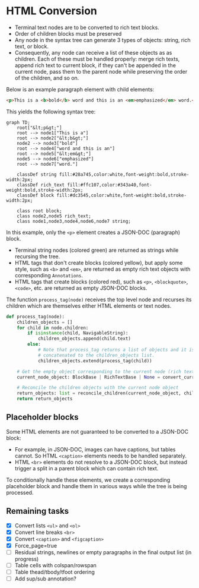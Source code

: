 # HTML Conversion

- Terminal text nodes are to be converted to rich text blocks.
- Order of children blocks must be preserved
- Any node in the syntax tree can generate 3 types of objects: string, rich text, or block.
- Consequently, any node can receive a list of these objects as as children. Each of these must be handled properly: merge rich texts, append rich text to current block, if they can't be appended in the current node, pass them to the parent node while preserving the order of the children, and so on.

Below is an example paragraph element with child elements:

```html
<p>This is a <b>bold</b> word and this is an <em>emphasized</em> word.</p>
```

This yields the following syntax tree:

```mermaid
graph TD;
    root["&lt;p&gt;"]
    root --> node1["This is a"]
    root --> node2["&lt;b&gt;"]
    node2 --> node3["bold"]
    root --> node4["word and this is an"]
    root --> node5["&lt;em&gt;"]
    node5 --> node6["emphasized"]
    root --> node7["word."]

    classDef string fill:#28a745,color:white,font-weight:bold,stroke-width:2px;
    classDef rich_text fill:#ffc107,color:#343a40,font-weight:bold,stroke-width:2px;
    classDef block fill:#dc3545,color:white,font-weight:bold,stroke-width:2px;

    class root block;
    class node2,node5 rich_text;
    class node1,node3,node4,node6,node7 string;
```

In this example, only the `<p>` element creates a JSON-DOC (paragraph) block.

- Terminal string nodes (colored green) are returned as strings while recursing the tree.
- HTML tags that don't create blocks (colored yellow), but apply some style, such as `<b>` and `<em>`, are returned as empty rich text objects with corresponding `Annotations`.
- HTML tags that create blocks (colored red), such as `<p>`, `<blockquote>`, `<code>`, etc. are returned as empty JSON-DOC blocks.

The function `process_tag(node)` receives the top level node and recurses its children which are themselves either HTML elements or text nodes.

```python
def process_tag(node):
    children_objects = []
    for child in node.children:
        if isinstance(child, NavigableString):
            children_objects.append(child.text)
        else:
            # Note that process_tag returns a list of objects and it is
            # concatenated to the children_objects list.
            children_objects.extend(process_tag(child))

    # Get the empty object corresponding to the current node (rich text, block or None)
    current_node_object: BlockBase | RichTextBase | None = convert_current_node(node)

    # Reconcile the children objects with the current node object
    return_objects: list = reconcile_children(current_node_object, children_objects)
    return return_objects
```

## Placeholder blocks

Some HTML elements are not guaranteed to be converted to a JSON-DOC block:

- For example, in JSON-DOC, images can have captions, but tables cannot. So HTML `<caption>` elements needs to be handled separately.
- HTML `<br>` elements do not resolve to a JSON-DOC block, but instead trigger a split in a parent block which can contain rich text.

To conditionally handle these elements, we create a corresponding placeholder block and handle them in various ways while the tree is being processed.

## Remaining tasks

- [x] Convert lists `<ul>` and `<ol>`
- [x] Convert line breaks `<br>`
- [x] Convert `<caption>` and `<figcaption>`
- [x] Force_page=true
- [ ] Residual strings, newlines or empty paragraphs in the final output list (in progress)
- [ ] Table cells with colspan/rowspan
- [ ] Table thead/tbody/tfoot ordering
- [ ] Add sup/sub annotation?